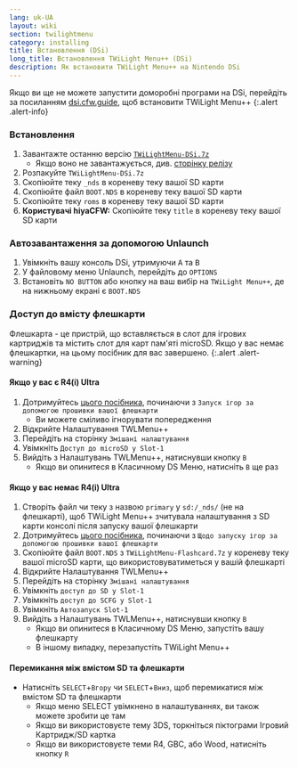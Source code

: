 ```yaml
---
lang: uk-UA
layout: wiki
section: twilightmenu
category: installing
title: Встановлення (DSi)
long_title: Встановлення TWiLight Menu++ (DSi)
description: Як встановити TWiLight Menu++ на Nintendo DSi
---
```


Якщо ви ще не можете запустити доморобні програми на DSi, перейдіть за посиланням [dsi.cfw.guide](https://dsi.cfw.guide), щоб встановити TWiLight Menu++
{:.alert .alert-info}

### Встановлення
1. Завантажте останню версію [`TWiLightMenu-DSi.7z`](https://github.com/DS-Homebrew/TWiLightMenu/releases/latest/download/TWiLightMenu-DSi.7z)
    - Якщо воно не завантажується, див. [сторінку релізу](https://github.com/DS-Homebrew/TWiLightMenu/releases/latest)
1. Розпакуйте `TWiLightMenu-DSi.7z`
1. Скопіюйте теку `_nds` в кореневу теку вашої SD карти
1. Скопіюйте файл `BOOT.NDS` в кореневу теку вашої SD карти
1. Скопіюйте теку `roms` в кореневу теку вашої SD карти
1. **Користувачі hiyaCFW:** Скопіюйте теку `title` в кореневу теку вашої SD карти

### Автозавантаження за допомогою Unlaunch
1. Увімкніть вашу консоль DSi, утримуючи <kbd class="face">A</kbd> та <kbd class="face">B</kbd>
1. У файловому меню Unlaunch, перейдіть до `OPTIONS`
1. Встановіть `NO BUTTON` або кнопку на ваш вибір на `TWiLight Menu++`, де на нижньому екрані є `BOOT.NDS`

### Доступ до вмісту флешкарти

Флешкарта - це пристрій, що вставляється в слот для ігрових картриджів та містить слот для карт пам'яті microSD. Якщо у вас немає флешкартки, на цьому посібник для вас завершено.
{:.alert .alert-warning}

#### Якщо у вас є R4(i) Ultra

1. Дотримуйтесь [цього посібника](installing-flashcard), починаючи з `Запуск ігор за допомогою прошивки вашої флешкарти`
    - Ви можете сміливо ігнорувати попередження
1. Відкрийте Налаштування TWLMenu++
1. Перейдіть на сторінку `Змішані налаштування`
1. Увімкніть `Доступ до microSD у Slot-1`
1. Вийдіть з Налаштувань TWLMenu++, натиснувши кнопку `B`
    - Якщо ви опинитеся в Класичному DS Меню, натисніть `B` ще раз

#### Якщо у вас немає R4(i) Ultra

1. Створіть файл чи теку з назвою `primary` у `sd:/_nds/` (не на флешкарті), щоб TWiLight Menu++ зчитувала налаштування з SD карти консолі після запуску вашої флешкарти
1. Дотримуйтесь [цього посібника](installing-flashcard), починаючи з `Щодо запуску ігор за допомогою прошивки вашої флешкарти`
1. Скопіюйте файл `BOOT.NDS` з `TWiLightMenu-Flashcard.7z` у кореневу теку вашої microSD карти, що використовуватиметься у вашій флешкарті
1. Відкрийте Налаштування TWLMenu++
1. Перейдіть на сторінку `Змішані налаштування`
1. Увімкніть `доступ до SD у Slot-1`
1. Увімкніть `доступ до SCFG у Slot-1`
1. Увімкніть `Автозапуск Slot-1`
1. Вийдіть з Налаштувань TWLMenu++, натиснувши кнопку `B`
    - Якщо ви опинитеся в Класичному DS Меню, запустіть вашу флешкарту
    - В іншому випадку, перезапустіть TWiLight Menu++

#### Перемикання між вмістом SD та флешкарти
- Натисніть `SELECT`+`Вгору` чи `SELECT`+`Вниз`, щоб перемикатися між вмістом SD та флешкарти
    - Якщо меню SELECT увімкнено в налаштуваннях, ви також можете зробити це там
    - Якщо ви використовуєте тему 3DS, торкніться піктограми Ігровий Картридж/SD картка
    - Якщо ви використовуєте теми R4, GBC, або Wood, натисніть кнопку `R`
